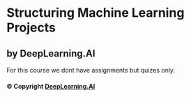 # Structuring Machine Learning Projects
## by DeepLearning.AI

For this course we dont have assignments but quizes only.

#### © Copyright [DeepLearning.AI](https://www.coursera.org/learn/applied-data-science-capstone?specialization=ibm-data-science)